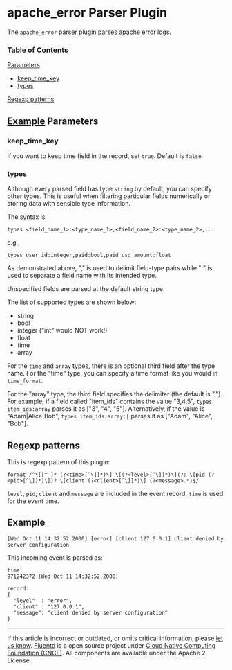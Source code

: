 


apache\_error Parser Plugin
===========================

The `apache_error` parser plugin parses apache error logs.


### Table of Contents

[Parameters](#parameters)

-   [keep\_time\_key](#keep_time_key)
-   [types](#types)

[Regexp patterns](#regexp-patterns)

[Example](#example)
Parameters
----------

### keep\_time\_key

If you want to keep time field in the record, set `true`. Default is
`false`.

### types

Although every parsed field has type `string` by default, you can
specify other types. This is useful when filtering particular fields
numerically or storing data with sensible type information.

The syntax is

``` {.CodeRay}
types <field_name_1>:<type_name_1>,<field_name_2>:<type_name_2>,...
```

e.g.,

``` {.CodeRay}
types user_id:integer,paid:bool,paid_usd_amount:float
```

As demonstrated above, "," is used to delimit field-type pairs while ":"
is used to separate a field name with its intended type.

Unspecified fields are parsed at the default string type.

The list of supported types are shown below:

-   string
-   bool
-   integer ("int" would NOT work!)
-   float
-   time
-   array

For the `time` and `array` types, there is an optional third field after
the type name. For the "time" type, you can specify a time format like
you would in `time_format`.

For the "array" type, the third field specifies the delimiter (the
default is ","). For example, if a field called "item\_ids" contains the
value "3,4,5", `types item_ids:array` parses it as \["3", "4", "5"\].
Alternatively, if the value is "Adam\|Alice\|Bob",
`types item_ids:array:|` parses it as \["Adam", "Alice", "Bob"\].

Regexp patterns
---------------

This is regexp pattern of this plugin:

``` {.CodeRay}
format /^\[[^ ]* (?<time>[^\]]*)\] \[(?<level>[^\]]*)\](?: \[pid (?<pid>[^\]]*)\])? \[client (?<client>[^\]]*)\] (?<message>.*)$/
```

`level`, `pid`, `client` and `message` are included in the event record.
`time` is used for the event time.

Example
-------

``` {.CodeRay}
[Wed Oct 11 14:32:52 2000] [error] [client 127.0.0.1] client denied by server configuration
```

This incoming event is parsed as:

``` {.CodeRay}
time:
971242372 (Wed Oct 11 14:32:52 2000)

record:
{
  "level"  : "error",
  "client" : "127.0.0.1",
  "message": "client denied by server configuration"
}
```


------------------------------------------------------------------------

If this article is incorrect or outdated, or omits critical information,
please [let us
know](https://github.com/fluent/fluentd-docs/issues?state=open).
[Fluentd](http://www.fluentd.org/) is a open source project under [Cloud
Native Computing Foundation (CNCF)](https://cncf.io/). All components
are available under the Apache 2 License.
